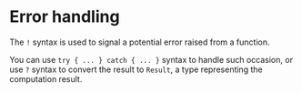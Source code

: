 # Error handling

The `!` syntax is used to signal a potential error raised from a function.

You can use `try { ... } catch { ... }` syntax to handle such occasion, or use
`?` syntax to convert the result to `Result`, a type representing the
computation result.
